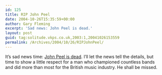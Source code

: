 ```yaml
---
id: 125
title: RIP John Peel
date: 2004-10-26T15:35:59+00:00
author: Gary Fleming
excerpt: 'Sad news: John Peel is dead.'
layout: post
guid: tag:solitude.vkps.co.uk,2003:1,20041026153559
permalink: /Archives/2004/10/26/RIPJohnPeel/
---
```

It&#8217;s sad news time: [John Peel is dead](http://uk.news.yahoo.com/041026/325/f5bkv.html). I&#8217;ll let the news tell the details, but time to show a little respect for a man who championed countless bands and did more than most for the British music industry. He shall be missed.
